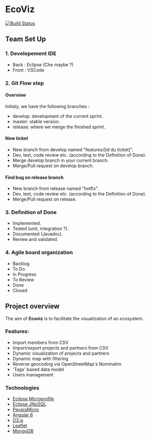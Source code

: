 # EcoViz
[![Build Status](https://travis-ci.org/lmorel3/ecoviz.svg?branch=master)](https://travis-ci.org/lmorel3/ecoviz)

## Team Set Up

### 1. Developement IDE

- Back : Eclipse (Che maybe ?)
- Front : VSCode

### 2. Git Flow step

#### Overview

Initialy, we have the following branches :
- develop: development of the current sprint.
- master: stable version.
- release: where we merge the finished sprint.

#### New ticket

- New branch from develop named "features/[id du ticket]".
- Dev, test, code review etc. (according to the Definition of Done).
- Merge develop branch in your current branch.
- Merge/Pull request on develop branch.

#### Find bug on release branch

- New branch from release named "hotfix".
- Dev, test, code review etc. (according to the Definition of Done).
- Merge/Pull request on release.

### 3. Definition of Done

- Implemented.
- Tested (unit, integration ?).
- Documented (Javadoc).
- Review and validated.

### 4. Agile board organization

- Backlog
- To Do
- In Progress
- To Review
- Done
- Closed

## Project overview

The aim of **Ecoviz** is to facilitate the visualization of an _ecosystem_.

### Features:

- Import members from CSV
- Import/export projects and partners from CSV
- Dynamic visualization of projects and partners
- Dynamic map with filtering
- Reverse geocoding via OpenStreetMap's Nominatim
- 'Tags' based data model
- Users management

### Technologies

- [Eclipse Microprofile](https://microprofile.io/)
- [Eclipse JNoSQL](http://www.jnosql.org/)
- [PayaraMicro](https://www.payara.fish/payara_micro)
- [Angular 6](https://angular.io/)
- [D3.js](https://d3js.org/)
- [Leaflet](https://leafletjs.com/)
- [MongoDB](https://www.mongodb.com/)
